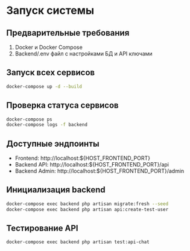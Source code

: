 # Запуск системы

## Предварительные требования

1. Docker и Docker Compose
2. Backend/.env файл с настройками БД и API ключами

## Запуск всех сервисов

```bash
docker-compose up -d --build
```

## Проверка статуса сервисов

```bash
docker-compose ps
docker-compose logs -f backend
```

## Доступные эндпоинты

- Frontend: http://localhost:${HOST_FRONTEND_PORT}
- Backend API: http://localhost:${HOST_FRONTEND_PORT}/api
- Backend Admin: http://localhost:${HOST_FRONTEND_PORT}/admin

## Инициализация backend

```bash
docker-compose exec backend php artisan migrate:fresh --seed
docker-compose exec backend php artisan api:create-test-user
```

## Тестирование API

```bash
docker-compose exec backend php artisan test:api-chat
```
